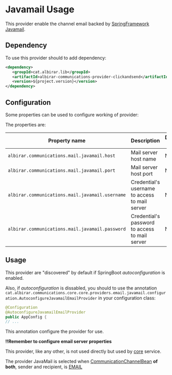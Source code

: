 # Javamail Usage

This provider enable the channel email backed by [SpringFramework Javamail](https://docs.spring.io/spring-framework/docs/5.2.12.RELEASE/spring-framework-reference/integration.html#mail).

## Dependency

To use this provider should to add dependency:

```xml
<dependency>
   <groupId>cat.albirar.lib</groupId>
   <artifactId>albirar-communications-provider-clickandsend</artifactId>
   <version>${project.version}</version>
</dependency>
```

## Configuration

Some properties can be used to configure working of provider:

The properties are:

| Property name    | Description                    | Default Value                                                   |
|--------------|--------------------------------|-----------------------------------------------------------------|
| `albirar.communications.mail.javamail.host`     | Mail server host name | None |
| `albirar.communications.mail.javamail.port`     | Mail server host port | None |
| `albirar.communications.mail.javamail.username` | Credential's username to access to mail server | None |
| `albirar.communications.mail.javamail.password` | Credential's password to access to mail server | None |


## Usage

This provider are "discovered" by default if SpringBoot *autoconfiguration* is enabled.

Also, if *autoconfiguration* is dissabled, you should to use the annotation `cat.albirar.communications.core.core.providers.email.javamail.configuration.AutoconfigureJavamailEmailProvider` in your configuration class:

```java
@Configuration
@AutoconfigureJavamailEmailProvider
public AppConfig {
// ...
```

This annotation configure the provider for use.

**!!Remember to configure email server properties**


This provider, like any other, is not used directly but used by [core](/core/index.html) service.

The provider JavaMail is selected when [CommunicationChannelBean](/apidocs/cat/albirar/communications/channels/models/CommunicationChannelBean.html) **of both**, sender and recipient, is [EMAIL](/apidocs/cat/albirar/communications/channels/models/ECommunicationChannelType.html#EMAIL)


